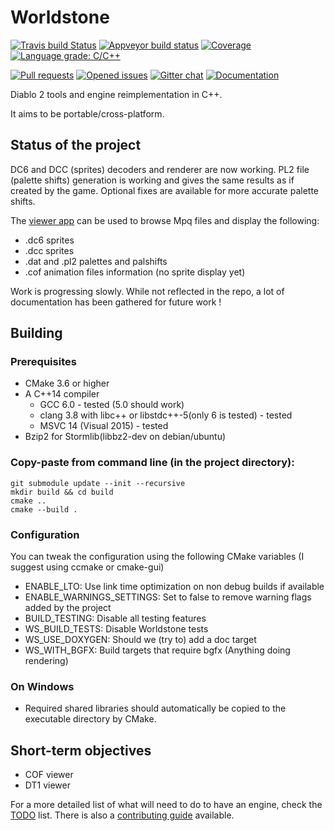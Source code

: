# Worldstone
[![Travis build Status](https://travis-ci.org/Lectem/Worldstone.svg?branch=master)](https://travis-ci.org/Lectem/Worldstone)
[![Appveyor build status](https://ci.appveyor.com/api/projects/status/537k5bthitwtplta/branch/master?svg=true)](https://ci.appveyor.com/project/Lectem/Worldstone/branch/master)
[![Coverage](https://codecov.io/gh/Lectem/Worldstone/branch/master/graph/badge.svg)](https://codecov.io/gh/Lectem/Worldstone)
[![Language grade: C/C++](https://img.shields.io/lgtm/grade/cpp/g/Lectem/Worldstone.svg?logo=lgtm&logoWidth=18)](https://lgtm.com/projects/g/Lectem/Worldstone/context:cpp)

[![Pull requests](https://img.shields.io/github/issues-pr-raw/Lectem/Worldstone.svg)](https://github.com/Lectem/Worldstone/pulls)
[![Opened issues](https://img.shields.io/github/issues-raw/Lectem/Worldstone.svg)](https://github.com/Lectem/Worldstone/issues)
[![Gitter chat](https://badges.gitter.im/Lectem/Worldstone.png)](https://gitter.im/Worldstone/Lobby)
[![Documentation](https://img.shields.io/badge/Documentation-latest-blue.svg)](https://lectem.github.io/Worldstone)


Diablo 2 tools and engine reimplementation in C++.

It aims to be portable/cross-platform.

## Status of the project 

DC6 and DCC (sprites) decoders and renderer are now working.
PL2 file (palette shifts) generation is working and gives the same results as if created by the game. Optional fixes are available for more accurate palette shifts.

The [viewer app](https://github.com/Lectem/Worldstone/tree/master/source/tools/RendererApp) can be used to browse Mpq files and display the following:
* .dc6 sprites
* .dcc sprites
* .dat and .pl2 palettes and palshifts
* .cof animation files information (no sprite display yet)

Work is progressing slowly. While not reflected in the repo, a lot of documentation has been gathered for future work !

## Building

### Prerequisites
* CMake 3.6 or higher
* A C++14 compiler
  - GCC 6.0 - tested (5.0 should work)
  - clang 3.8 with libc++ or libstdc++-5(only 6 is tested) - tested
  - MSVC 14 (Visual 2015) - tested
* Bzip2 for Stormlib(libbz2-dev on debian/ubuntu)
  
### Copy-paste from command line (in the project directory):

    git submodule update --init --recursive
    mkdir build && cd build
    cmake ..
    cmake --build .

### Configuration

You can tweak the configuration using the following CMake variables (I suggest using ccmake or cmake-gui)
* ENABLE_LTO: Use link time optimization on non debug builds if available
* ENABLE_WARNINGS_SETTINGS: Set to false to remove warning flags added by the project
* BUILD_TESTING: Disable all testing features
* WS_BUILD_TESTS: Disable Worldstone tests
* WS_USE_DOXYGEN: Should we (try to) add a doc target
* WS_WITH_BGFX: Build targets that require bgfx (Anything doing rendering)

### On Windows

- Required shared libraries should automatically be copied to the executable directory by CMake.

## Short-term objectives
* COF viewer
* DT1 viewer

For a more detailed list of what will need to do to have an engine, check the [TODO](TODO.md) list.
There is also a [contributing guide](CONTRIBUTING.md) available.
